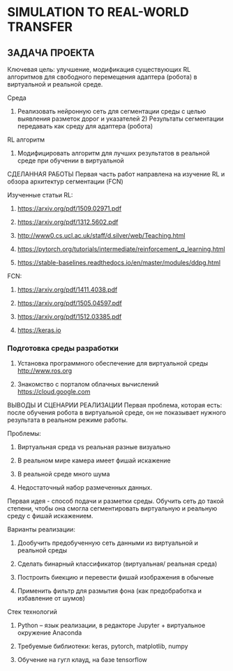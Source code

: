 # SIMULATION TO REAL-WORLD TRANSFER
## ЗАДАЧА ПРОЕКТА 
Ключевая цель: улучшение, модификация существующих RL алгоритмов для свободного перемещения адаптера (робота) в виртуальной и реальной среде.

Среда

1) Реализовать нейронную сеть для сегментации среды с целью выявления разметок дорог и указателей 2) Результаты сегментации передавать как среду для адаптера (робота)

RL алгоритм

1) Модифицировать алгоритм для лучших результатов в реальной среде при обучении в виртуальной

СДЕЛАННАЯ РАБОТЫ
Первая часть работ направлена на изучение RL и обзора архитектур сегментации (FCN)

Изученные статьи
RL:

1) https://arxiv.org/pdf/1509.02971.pdf

2) https://arxiv.org/pdf/1312.5602.pdf

3) http://www0.cs.ucl.ac.uk/staff/d.silver/web/Teaching.html

4) https://pytorch.org/tutorials/intermediate/reinforcement_q_learning.html

5) https://stable-baselines.readthedocs.io/en/master/modules/ddpg.html

FCN:

1) https://arxiv.org/pdf/1411.4038.pdf

2) https://arxiv.org/pdf/1505.04597.pdf

3) https://arxiv.org/pdf/1512.03385.pdf

4) https://keras.io

### Подготовка среды разработки

1) Установка программного обеспечение для виртуальной среды http://www.ros.org

2) Знакомство с порталом облачных вычислений https://cloud.google.com

ВЫВОДЫ И СЦЕНАРИИ РЕАЛИЗАЦИИ
Первая проблема, которая есть: после обучения робота в виртуальной среде, он не показывает нужного результата в реальном режиме работы.

Проблемы:

1) Виртуальная среда vs реальная разные визуально

2) В реальном мире камера имеет фишай искажение

3) В реальной среде много шума

4) Недостаточный набор размеченных данных.

Первая идея - способ подачи и разметки среды. Обучить сеть до такой степени, чтобы она смогла сегментировать виртуальную и реальную среду с фишай искажением.

Варианты реализации:

1) Дообучить предобученную сеть данными из виртуальной и реальной среды

2) Сделать бинарный классификатор (виртуальная/ реальная среда)

3) Построить биекцию и перевести фишай изображения в обычные

4) Применить фильтр для размытия фона (как предобработка и избавление от шумов)

Стек технологий

1) Python – язык реализации, в редакторе Jupyter + виртуальное окружение Anaconda

2) Требуемые библиотеки: keras, pytorch, matplotlib, numpy

3) Обучение на гугл клауд, на базе tensorflow



